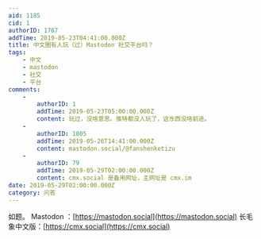 ```yaml
---
aid: 1185
cid: 1
authorID: 1767
addTime: 2019-05-23T04:41:00.000Z
title: 中文圈有人玩（过）Mastodon 社交平台吗？
tags:
    - 中文
    - mastodon
    - 社交
    - 平台
comments:
    -
        authorID: 1
        addTime: 2019-05-23T05:00:00.000Z
        content: 玩过，没啥意思。推特都没人玩了，这东西没啥前途。
    -
        authorID: 1805
        addTime: 2019-05-26T14:41:00.000Z
        content: mastodon.social/@fanshenketizu
    -
        authorID: 79
        addTime: 2019-05-29T02:00:00.000Z
        content: cmx.social 是备用网址，主网址是 cmx.im
date: 2019-05-29T02:00:00.000Z
category: 问答
---
```


如题。 Mastodon ：[https://mastodon.social](https://mastodon.social) 长毛象中文版：[https://cmx.social](https://cmx.social)

